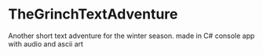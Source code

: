 # TheGrinchTextAdventure
Another short text adventure for the winter season. made in C# console app with audio and ascii art
